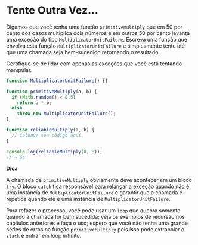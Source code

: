 # Tente Outra Vez...

Digamos que você tenha uma função `primitiveMultiply` que em 50 por cento dos casos multiplica dois números e em outros 50 por cento levanta uma exceção do tipo `MultiplicatorUnitFailure`. Escreva uma função que envolva esta função `MultiplicatorUnitFailure` e simplesmente tente até que uma chamada seja bem-sucedido retornando o resultado.

Certifique-se de lidar com apenas as exceções que você está tentando manipular.

```js
function MultiplicatorUnitFailure() {}

function primitiveMultiply(a, b) {
  if (Math.random() < 0.5)
    return a * b;
  else
    throw new MultiplicatorUnitFailure();
}

function reliableMultiply(a, b) {
  // Coloque seu código aqui.
}

console.log(reliableMultiply(8, 8));
// → 64
```

**Dica**

A chamada de `primitiveMultiply` obviamente deve acontecer em um bloco `try`. 
O bloco `catch` fica responsável para relançar a exceção quando não é uma instância de `MultiplicatorUnitFailure` e garantir que a chamada é repetida quando ele é uma instância de `MultiplicatorUnitFailure`.

Para refazer o processo, você pode usar um `loop` que quebra somente quando a chamada for bem sucedida; veja os exemplos de recursão nos capítulos anteriores e faça o uso; espero que você não tenha uma grande séries de erros na função `primitiveMultiply` pois isso pode extrapolar o `stack` e entrar em loop infinito.
